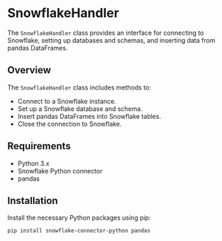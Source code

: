 # SnowflakeHandler

The `SnowflakeHandler` class provides an interface for connecting to Snowflake, setting up databases and schemas, and inserting data from pandas DataFrames. 

## Overview

The `SnowflakeHandler` class includes methods to:

- Connect to a Snowflake instance.
- Set up a Snowflake database and schema.
- Insert pandas DataFrames into Snowflake tables.
- Close the connection to Snowflake.

## Requirements

- Python 3.x
- Snowflake Python connector
- pandas

## Installation

Install the necessary Python packages using pip:

```bash
pip install snowflake-connector-python pandas
